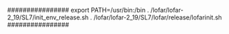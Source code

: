 ################
export PATH=/usr/bin:/bin
. /lofar/lofar-2_19/SL7/init_env_release.sh
. /lofar/lofar-2_19/SL7/lofar/release/lofarinit.sh
################
